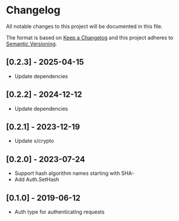 # Changelog
All notable changes to this project will be documented in this file.

The format is based on [Keep a Changelog](http://keepachangelog.com/en/1.0.0/)
and this project adheres to [Semantic Versioning](http://semver.org/spec/v2.0.0.html).

## [0.2.3] - 2025-04-15

- Update dependencies

## [0.2.2] - 2024-12-12

- Update dependencies

## [0.2.1] - 2023-12-19

- Update x/crypto

## [0.2.0] - 2023-07-24

- Support hash algorithm names starting with SHA-
- Add Auth.SetHash

## [0.1.0] - 2019-06-12

- Auth type for authenticating requests
